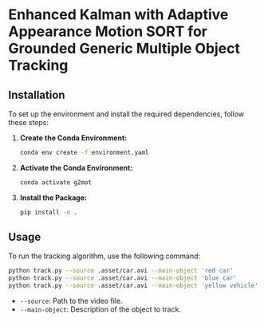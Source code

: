 # Enhanced Kalman with Adaptive Appearance Motion SORT for Grounded Generic Multiple Object Tracking

## Installation

To set up the environment and install the required dependencies, follow these steps:

1. **Create the Conda Environment:**

   ```bash
   conda env create -f environment.yaml
   ```

2. **Activate the Conda Environment:**

   ```bash
   conda activate g2mot
   ```

3. **Install the Package:**

   ```bash
   pip install -e .
   ```

## Usage

To run the tracking algorithm, use the following command:

```bash
python track.py --source .asset/car.avi --main-object 'red car'
python track.py --source .asset/car.avi --main-object 'blue car'
python track.py --source .asset/car.avi --main-object 'yellow vehicle'
```

- `--source`: Path to the video file.
- `--main-object`: Description of the object to track.